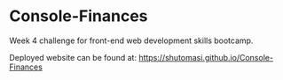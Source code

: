 # Console-Finances
Week 4 challenge for front-end web development skills bootcamp.

Deployed website can be found at: https://shutomasi.github.io/Console-Finances
